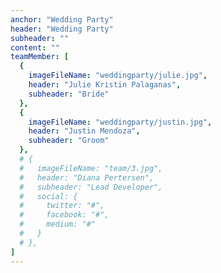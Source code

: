 ```yaml
---
anchor: "Wedding Party"
header: "Wedding Party"
subheader: ""
content: ""
teamMember: [
  {
    imageFileName: "weddingparty/julie.jpg",
    header: "Julie Kristin Palaganas",
    subheader: "Bride"
  },
  {
    imageFileName: "weddingparty/justin.jpg",
    header: "Justin Mendoza",
    subheader: "Groom"
  },
  # {
  #   imageFileName: "team/3.jpg",
  #   header: "Diana Pertersen",
  #   subheader: "Lead Developer",
  #   social: {
  #     twitter: "#",
  #     facebook: "#",
  #     medium: "#"
  #   }
  # },
]
---
```

